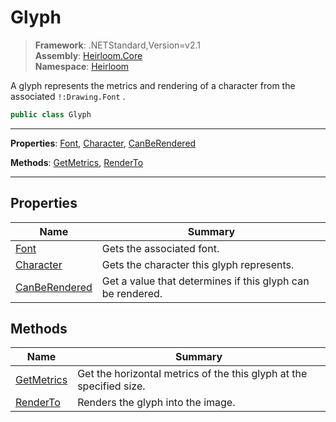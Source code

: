 # Glyph

> **Framework**: .NETStandard,Version=v2.1  
> **Assembly**: [Heirloom.Core][0]  
> **Namespace**: [Heirloom][0]  

A glyph represents the metrics and rendering of a character from the associated `!:Drawing.Font` .

```cs
public class Glyph
```

--------------------------------------------------------------------------------

**Properties**: [Font][1], [Character][2], [CanBeRendered][3]

**Methods**: [GetMetrics][4], [RenderTo][5]

--------------------------------------------------------------------------------

## Properties

| Name               | Summary                                                    |
|--------------------|------------------------------------------------------------|
| [Font][1]          | Gets the associated font.                                  |
| [Character][2]     | Gets the character this glyph represents.                  |
| [CanBeRendered][3] | Get a value that determines if this glyph can be rendered. |

## Methods

| Name            | Summary                                                             |
|-----------------|---------------------------------------------------------------------|
| [GetMetrics][4] | Get the horizontal metrics of the this glyph at the specified size. |
| [RenderTo][5]   | Renders the glyph into the image.                                   |

[0]: ../Heirloom.Core.md
[1]: Heirloom.Glyph.Font.md
[2]: Heirloom.Glyph.Character.md
[3]: Heirloom.Glyph.CanBeRendered.md
[4]: Heirloom.Glyph.GetMetrics.md
[5]: Heirloom.Glyph.RenderTo.md
